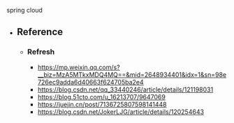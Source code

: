 spring cloud


* ## Reference

    + ### Refresh

        * https://mp.weixin.qq.com/s?__biz=MzA5MTkxMDQ4MQ==&mid=2648934401&idx=1&sn=98e726ec9adda6d40663f624705ba2e4
        * https://blog.csdn.net/qq_33440246/article/details/121198031
        * https://blog.51cto.com/u_16213707/9647069
        * https://juejin.cn/post/7136725807598141448
        * https://blog.csdn.net/JokerLJG/article/details/120254643